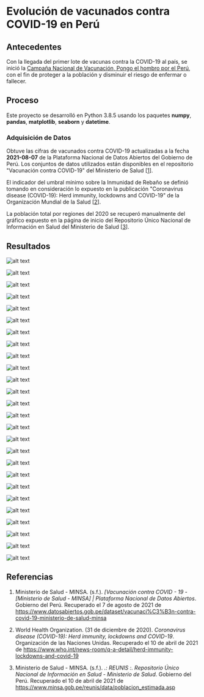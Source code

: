 # Evolución de vacunados contra COVID-19 en Perú

## Antecedentes

Con la llegada del primer lote de vacunas contra la COVID-19 al país, se inició la [Campaña Nacional de Vacunación, Pongo el hombro por el Perú](https://www.gob.pe/institucion/minsa/campa%C3%B1as/3451-campana-nacional-de-vacunacion-contra-la-covid-19 "Gobierno del Perú"), con el fin de proteger a la población y disminuir el riesgo de enfermar o fallecer.

## Proceso

Este proyecto se desarrolló en Python 3.8.5 usando los paquetes **numpy**, **pandas**, **matplotlib**, **seaborn** y **datetime**.

### Adquisición de Datos

Obtuve las cifras de vacunados contra COVID-19 actualizadas a la fecha **2021-08-07** de la Plataforma Nacional de Datos Abiertos del Gobierno de Perú. Los conjuntos de datos utilizados están disponibles en el repositorio "Vacunación contra COVID-19" del Ministerio de Salud [[1]].

El indicador del umbral mínimo sobre la Inmunidad de Rebaño se definió tomando en consideración lo expuesto en la publicación "Coronavirus disease (COVID-19): Herd immunity, lockdowns and COVID-19" de la Organización Mundial de la Salud [[2]].

La población total por regiones del 2020 se recuperó manualmente del gráfico expuesto en la página de inicio del Repositorio Único Nacional de Información en Salud del Ministerio de Salud [[3]].

## Resultados

![alt text](dist/20210807_PERÚ.png "PERÚ")

![alt text](dist/20210807_AMAZONAS.png "AMAZONAS")

![alt text](dist/20210807_ANCASH.png "ANCASH")

![alt text](dist/20210807_APURIMAC.png "APURIMAC")

![alt text](dist/20210807_AREQUIPA.png "AREQUIPA")

![alt text](dist/20210807_AYACUCHO.png "AYACUCHO")

![alt text](dist/20210807_CAJAMARCA.png "CAJAMARCA")

![alt text](dist/20210807_CALLAO.png "CALLAO")

![alt text](dist/20210807_CUSCO.png "CUSCO")

![alt text](dist/20210807_HUANCAVELICA.png "HUANCAVELICA")

![alt text](dist/20210807_HUANUCO.png "HUANUCO")

![alt text](dist/20210807_ICA.png "ICA")

![alt text](dist/20210807_JUNIN.png "JUNIN")

![alt text](dist/20210807_LA_LIBERTAD.png "LA LIBERTAD")

![alt text](dist/20210807_LAMBAYEQUE.png "LAMBAYEQUE")

![alt text](dist/20210807_LIMA.png "LIMA")

![alt text](dist/20210807_LORETO.png "LORETO")

![alt text](dist/20210807_MADRE_DE_DIOS.png "MADRE DE DIOS")

![alt text](dist/20210807_MOQUEGUA.png "MOQUEGUA")

![alt text](dist/20210807_PASCO.png "PASCO")

![alt text](dist/20210807_PIURA.png "PIURA")

![alt text](dist/20210807_PUNO.png "PUNO")

![alt text](dist/20210807_SAN_MARTIN.png "SAN MARTIN")

![alt text](dist/20210807_TACNA.png "TACNA")

![alt text](dist/20210807_TUMBES.png "TUMBES")

![alt text](dist/20210807_UCAYALI.png "UCAYALI")

## Referencias

1. Ministerio de Salud - MINSA. (s.f.). _[Vacunación contra COVID - 19 - [Ministerio de Salud - MINSA] | Plataforma Nacional de Datos Abiertos_. Gobierno del Perú. Recuperado el 7 de agosto de 2021 de https://www.datosabiertos.gob.pe/dataset/vacunaci%C3%B3n-contra-covid-19-ministerio-de-salud-minsa

[1]: https://www.datosabiertos.gob.pe/dataset/vacunaci%C3%B3n-contra-covid-19-ministerio-de-salud-minsa

2. World Health Organization. (31 de diciembre de 2020). _Coronavirus disease (COVID-19): Herd immunity, lockdowns and COVID-19_. Organización de las Naciones Unidas. Recuperado el 10 de abril de 2021 de https://www.who.int/news-room/q-a-detail/herd-immunity-lockdowns-and-covid-19

[2]: https://www.who.int/news-room/q-a-detail/herd-immunity-lockdowns-and-covid-19

3. Ministerio de Salud - MINSA. (s.f.). _.: REUNIS :. Repositorio Único Nacional de Información en Salud - Ministerio de Salud_. Gobierno del Perú. Recuperado el 10 de abril de 2021 de https://www.minsa.gob.pe/reunis/data/poblacion_estimada.asp

[3]: https://www.minsa.gob.pe/reunis/data/poblacion_estimada.asp

